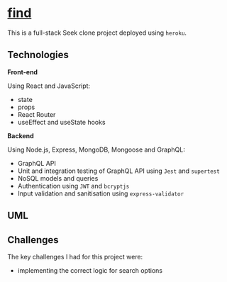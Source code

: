 # [find](https://github.com/vnim94/find)

This is a full-stack Seek clone project deployed using `heroku`.

## Technologies

**Front-end**

Using React and JavaScript:

- state
- props
- React Router
- useEffect and useState hooks

**Backend**

Using Node.js, Express, MongoDB, Mongoose and GraphQL:

- GraphQL API
- Unit and integration testing of GraphQL API using `Jest` and `supertest`
- NoSQL models and queries
- Authentication using `JWT` and `bcryptjs`
- Input validation and sanitisation using `express-validator`

## UML

## Challenges

The key challenges I had for this project were:

- implementing the correct logic for search options
